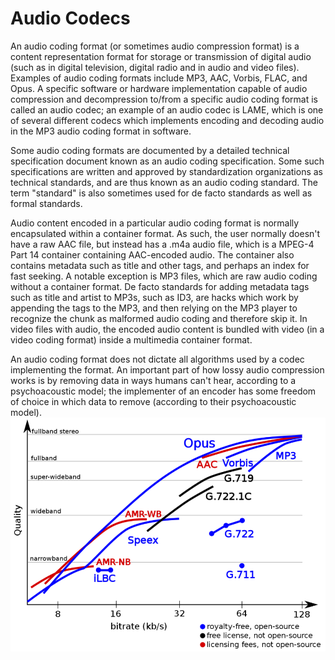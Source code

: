 # Audio Codecs


An audio coding format (or sometimes audio compression format) is a
content representation format for storage or transmission of digital
audio (such as in digital television, digital radio and in audio and
video files). Examples of audio coding formats include MP3, AAC, Vorbis,
FLAC, and Opus. A specific software or hardware implementation capable
of audio compression and decompression to/from a specific audio coding
format is called an audio codec; an example of an audio codec is LAME,
which is one of several different codecs which implements encoding and
decoding audio in the MP3 audio coding format in software.

Some audio coding formats are documented by a detailed technical
specification document known as an audio coding specification. Some such
specifications are written and approved by standardization organizations
as technical standards, and are thus known as an audio coding standard.
The term "standard" is also sometimes used for de facto standards as
well as formal standards.

Audio content encoded in a particular audio coding format is normally
encapsulated within a container format. As such, the user normally
doesn't have a raw AAC file, but instead has a .m4a audio file, which is
a MPEG-4 Part 14 container containing AAC-encoded audio. The container
also contains metadata such as title and other tags, and perhaps an
index for fast seeking. A notable exception is MP3 files, which are raw
audio coding without a container format. De facto standards for adding
metadata tags such as title and artist to MP3s, such as ID3, are hacks
which work by appending the tags to the MP3, and then relying on the MP3
player to recognize the chunk as malformed audio coding and therefore
skip it. In video files with audio, the encoded audio content is bundled
with video (in a video coding format) inside a multimedia container
format.

An audio coding format does not dictate all algorithms used by a codec
implementing the format. An important part of how lossy audio
compression works is by removing data in ways humans can't hear,
according to a psychoacoustic model; the implementer of an encoder has
some freedom of choice in which data to remove (according to their
psychoacoustic model).\
![](./images/15007804.png?width=480)

